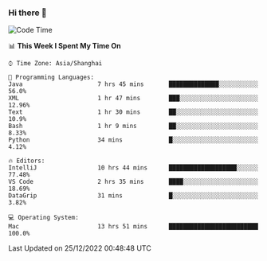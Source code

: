 ### Hi there 👋


<!--START_SECTION:waka-->
![Code Time](http://img.shields.io/badge/Code%20Time-982%20hrs%2026%20mins-blue)

📊 **This Week I Spent My Time On** 

```text
⌚︎ Time Zone: Asia/Shanghai

💬 Programming Languages: 
Java                     7 hrs 45 mins       ██████████████░░░░░░░░░░░   56.0% 
XML                      1 hr 47 mins        ███░░░░░░░░░░░░░░░░░░░░░░   12.96% 
Text                     1 hr 30 mins        ██░░░░░░░░░░░░░░░░░░░░░░░   10.9% 
Bash                     1 hr 9 mins         ██░░░░░░░░░░░░░░░░░░░░░░░   8.33% 
Python                   34 mins             █░░░░░░░░░░░░░░░░░░░░░░░░   4.12%

🔥 Editors: 
IntelliJ                 10 hrs 44 mins      ███████████████████░░░░░░   77.48% 
VS Code                  2 hrs 35 mins       ████░░░░░░░░░░░░░░░░░░░░░   18.69% 
DataGrip                 31 mins             █░░░░░░░░░░░░░░░░░░░░░░░░   3.82%

💻 Operating System: 
Mac                      13 hrs 51 mins      █████████████████████████   100.0%

```


 Last Updated on 25/12/2022 00:48:48 UTC
<!--END_SECTION:waka-->

<!--
**SillyPasty/SillyPasty** is a ✨ _special_ ✨ repository because its `README.md` (this file) appears on your GitHub profile.

Here are some ideas to get you started:

- 🔭 I’m currently working on ...
- 🌱 I’m currently learning ...
- 👯 I’m looking to collaborate on ...
- 🤔 I’m looking for help with ...
- 💬 Ask me about ...
- 📫 How to reach me: ...
- 😄 Pronouns: ...
- ⚡ Fun fact: ...
-->


